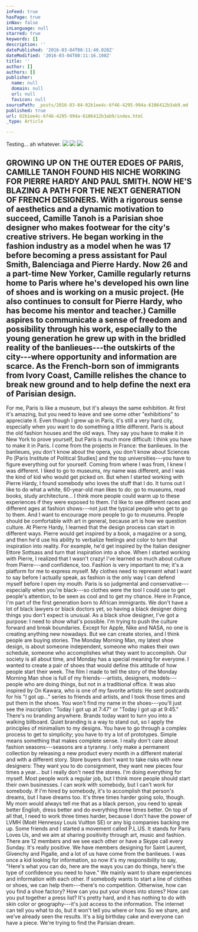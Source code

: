 ```yaml
---
inFeed: true
hasPage: true
inNav: false
inLanguage: null
starred: true
keywords: []
description: ''
datePublished: '2016-03-04T08:11:40.028Z'
dateModified: '2016-03-04T08:11:16.108Z'
title: ''
author: []
authors: []
publisher:
  name: null
  domain: null
  url: null
  favicon: null
sourcePath: _posts/2016-03-04-02b1ee4c-6f46-4295-994a-6106412b3ab9.md
published: true
url: 02b1ee4c-6f46-4295-994a-6106412b3ab9/index.html
_type: Article

---
```

Testing... ah whatever.
![](https://the-grid-user-content.s3-us-west-2.amazonaws.com/c1f5f9fb-65c8-4ad1-8bb7-5a4df8d3d70a.jpg)
![](https://the-grid-user-content.s3-us-west-2.amazonaws.com/b2d22369-c1cc-4eff-a41f-8ec48ba90c2c.jpg)
![](https://the-grid-user-content.s3-us-west-2.amazonaws.com/ef6b38e3-404d-454e-b16f-78f7716d3f1b.jpg)

GROWING UP ON THE OUTER EDGES OF PARIS, CAMILLE TANOH FOUND HIS NICHE WORKING FOR PIERRE HARDY AND PAUL SMITH. NOW HE'S BLAZING A PATH FOR THE NEXT GENERATION OF FRENCH DESIGNERS.
With a rigorous sense of aesthetics and a dynamic motivation to succeed, Camille Tanoh is a Parisian shoe designer who makes footwear for the city's creative strivers. He began working in the fashion industry as a model when he was 17 before becoming a press assistant for Paul Smith, Balenciaga and Pierre Hardy. Now 26 and a part-time New Yorker, Camille regularly returns home to Paris where he's developed his own line of shoes and is working on a music project. (He also continues to consult for Pierre Hardy, who has become his mentor and teacher.) Camille aspires to communicate a sense of freedom and possibility through his work, especially to the young generation he grew up with in the bridled reality of the banlieues---the outskirts of the city---where opportunity and information are scarce. As the French-born son of immigrants from Ivory Coast, Camille relishes the chance to break new ground and to help define the next era of Parisian design.
---
For me, Paris is like a museum, but it's always the same exhibition. At first it's amazing, but you need to leave and see some other "exhibitions" to appreciate it. Even though I grew up in Paris, it's still a very hard city, especially when you want to do something a little different. Paris is about the old fashion houses and the old ways. They say you have to make it in New York to prove yourself, but Paris is much more difficult: I think you have to make it in Paris.
I come from the projects in France: the banlieues. In the banlieues, you don't know about the opera, you don't know about Sciences Po \[Paris Institute of Political Studies\] and the top universities---you have to figure everything out for yourself.
Coming from where I was from, I knew I was different. I liked to go to museums, my name was different, and I was the kind of kid who would get picked on. But when I started working with Pierre Hardy, I found somebody who loves the stuff that I do. It turns out I like to do what a white, 60-year-old man likes to do: go to museums, read books, study architecture... I think more people could warm up to these experiences if they were exposed to them. I'd like to see different races and different ages at fashion shows---not just the typical people who get to go to them. And I want to encourage more people to go to museums. People should be comfortable with art in general, because art is how we question culture.
At Pierre Hardy, I learned that the design process can start in different ways. Pierre would get inspired by a book, a magazine or a song, and then he'd use his ability to verbalize feelings and color to turn that inspiration into reality. For example, he'd get inspired by the Italian designer Ettore Sottsass and turn that inspiration into a shoe. When I started working with Pierre, I realized that I wasn't crazy! I've learned so much about culture from Pierre---and confidence, too.
Fashion is very important to me; it's a platform for me to express myself. My clothes need to represent what I want to say before I actually speak, as fashion is the only way I can defend myself before I open my mouth. Paris is so judgmental and conservative---especially when you're black---so clothes were the tool I could use to get people's attention, to be seen as cool and to get my chance. Here in France, I'm part of the first generation born to African immigrants. We don't have a lot of black lawyers or black doctors yet, so having a black designer doing things you don't expect is unusual. As a black shoe designer, I've got a purpose: I need to show what's possible. I'm trying to push the culture forward and break boundaries.
Except for Apple, Nike and NASA, no one is creating anything new nowadays. But we can create stories, and I think people are buying stories. The Monday Morning Man, my latest shoe design, is about someone independent, someone who makes their own schedule, someone who accomplishes what they want to accomplish. Our society is all about time, and Monday has a special meaning for everyone. I wanted to create a pair of shoes that would define this attitude of how people start their week.
The film I made to tell the story of the Monday Morning Man shoe is full of my friends---artists, designers, models---people who are doing things, but not in a traditional office. It was also inspired by On Kawara, who is one of my favorite artists: He sent postcards for his "I got up..." series to friends and artists, and I took those times and put them in the shoes. You won't find my name in the shoes---you'll just see the inscription: "Today I got up at 7:47" or "Today I got up at 9:45." There's no branding anywhere.
Brands today want to turn you into a walking billboard. Quiet branding is a way to stand out, so I apply the principles of minimalism to my designs. You have to go through a complex process to get to simplicity; you have to try a lot of prototypes. Simple means something that makes complete sense.
I really don't care about fashion seasons---seasons are a tyranny. I only make a permanent collection by releasing a new product every month in a different material and with a different story. Store buyers don't want to take risks with new designers: They want you to do consignment, they want new pieces four times a year... but I really don't need the stores. I'm doing everything for myself.
Most people work a regular job, but I think more people should start their own businesses. I can work with somebody, but I can't work for somebody. If I'm hired by somebody, it's to accomplish that person's dreams, but I have dreams too. It's three times harder going solo, though. My mom would always tell me that as a black person, you need to speak better English, dress better and do everything three times better. On top of all that, I need to work three times harder, because I don't have the power of LVMH (Moët Hennessy Louis Vuitton SE) or any big companies backing me up.
Some friends and I started a movement called P.L.US. It stands for Paris Loves Us, and we aim at sharing positivity through art, music and fashion. There are 12 members and we see each other or have a Skype call every Sunday. It's really positive. We have members designing for Saint Laurent, Givenchy and Pigalle, and a lot of us have come from the banlieues. I was once a kid looking for information, so now it's my responsibility to say, "Here's what you can do, here are the ways you can do things, here's the type of confidence you need to have."
We mainly want to share experiences and information with each other. If somebody wants to start a line of clothes or shoes, we can help them---there's no competition. Otherwise, how can you find a shoe factory? How can you put your shoes into stores? How can you put together a press list? It's pretty hard, and it has nothing to do with skin color or geography---it's just access to the information. The internet can tell you what to do, but it won't tell you where or how. So we share, and we've already seen the results. It's a big birthday cake and everyone can have a piece. We're trying to find the Parisian dream.